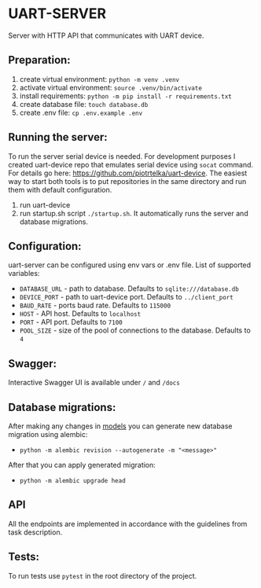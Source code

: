 # UART-SERVER

Server with HTTP API that communicates with UART device.

## Preparation:

1. create virtual environment: `python -m venv .venv`
2. activate virtual environment: `source .venv/bin/activate`
3. install requirements: `python -m pip install -r requirements.txt`
4. create database file: `touch database.db`
5. create .env file: `cp .env.example .env`

## Running the server:

To run the server serial device is needed. For development purposes I created uart-device repo that emulates serial device using `socat` command.
For details go here: https://github.com/piotrtelka/uart-device. The easiest way to start both tools is to put repositories in the same directory and run them with default configuration.

1. run uart-device
2. run startup.sh script `./startup.sh`. It automatically runs the server and database migrations.

## Configuration:

uart-server can be configured using env vars or .env file. List of supported variables:
- `DATABASE_URL` - path to database. Defaults to `sqlite:///database.db`
- `DEVICE_PORT` - path to uart-device port. Defaults to `../client_port`
- `BAUD_RATE` - ports baud rate. Defaults to `115000`
- `HOST` - API host. Defaults to `localhost`
- `PORT` - API port. Defaults to `7100`
- `POOL_SIZE` - size of the pool of connections to the database. Defaults to `4`

## Swagger:

Interactive Swagger UI is available under `/` and `/docs`

## Database migrations:

After making any changes in [models](app%2Fsql%2Fmodels) you can generate new database migration using alembic:
- `python -m alembic revision --autogenerate -m "<message>"`

After that you can apply generated migration:
- `python -m alembic upgrade head`

## API

All the endpoints are implemented in accordance with the guidelines from task description.

## Tests:

To run tests use `pytest` in the root directory of the project.
